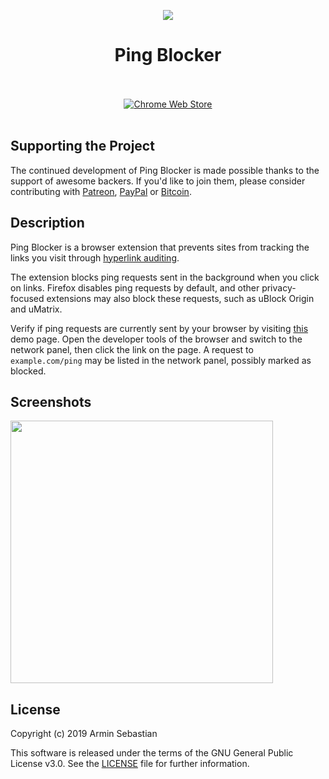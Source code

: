 <p align="center"><img src="https://i.imgur.com/UUGTmeg.png"></p>
<h1 align="center">Ping Blocker</h1>

<p align="center">
  </br></br>
  <a href="https://chrome.google.com/webstore/detail/ping-blocker/jkpocifanmihboebfhigkjcdihgfcdnb">
    <img src="https://i.imgur.com/B0i5sn3.png" alt="Chrome Web Store"></a>
  </br></br>
</p>

## Supporting the Project

The continued development of Ping Blocker is made possible
thanks to the support of awesome backers. If you'd like to join them,
please consider contributing with [Patreon](https://www.patreon.com/dessant),
[PayPal](https://www.paypal.me/ArminSebastian) or [Bitcoin](https://goo.gl/uJUAaU).

## Description

Ping Blocker is a browser extension that prevents sites from tracking
the links you visit through [hyperlink auditing](https://html.spec.whatwg.org/multipage/links.html#hyperlink-auditing).

The extension blocks ping requests sent in the background when you click on links.
Firefox disables ping requests by default, and other privacy-focused extensions
may also block these requests, such as uBlock Origin and uMatrix.

Verify if ping requests are currently sent by your browser by visiting
[this](https://jsfiddle.net/wdgs28a0/) demo page. Open the developer tools
of the browser and switch to the network panel, then click the link on
the page. A request to `example.com/ping` may be listed in the network panel,
possibly marked as blocked.

## Screenshots

<p>
  <img width="420" src="https://i.imgur.com/wusrp3m.png">
</p>

## License

Copyright (c) 2019 Armin Sebastian

This software is released under the terms of the GNU General Public License v3.0.
See the [LICENSE](LICENSE) file for further information.
